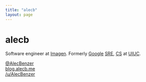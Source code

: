 ```yaml
---
title: "alecb"
layout: page
---
```

# alecb

Software engineer at [Imagen]. Formerly [Google][Google] [SRE][SRE], [CS][CS] at [UIUC][UIUC].

<i class="fa fa-twitter" aria-hidden="true"></i> [@AlecBenzer][twitter]  
<i class="fa fa-medium" aria-hidden="true"></i>
 [blog.alecb.me][blog]  
<i class="fa fa-reddit-alien" aria-hidden="true"></i>
 [/u/AlecBenzer][reddit]

[Imagen]: https://imagen.ai

[Google]: https://google.com/about/company
[SRE]: https://landing.google.com/sre/

[CS]: https://cs.uiuc.edu
[UIUC]: https://uiuc.edu

[twitter]: https://twitter.com/@AlecBenzer
[blog]: https://blog.alecb.me
[reddit]: https://reddit.com/u/AlecBenzer
